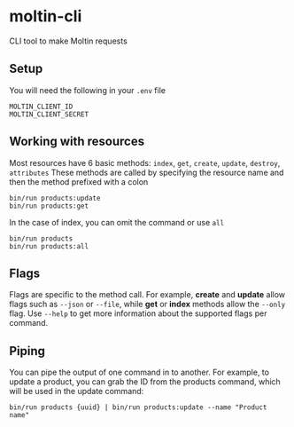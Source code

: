 # moltin-cli
CLI tool to make Moltin requests

## Setup
You will need the following in your `.env` file

```
MOLTIN_CLIENT_ID
MOLTIN_CLIENT_SECRET
```

## Working with resources

Most resources have 6 basic methods: `index`, `get`, `create`, `update`, `destroy`, `attributes`
These methods are called by specifying the resource name and then the method prefixed with a colon
```
bin/run products:update
bin/run products:get
```
In the case of index, you can omit the command or use `all`
```
bin/run products
bin/run products:all
```

## Flags

Flags are specific to the method call. For example, **create** and **update** allow flags such as `--json` or `--file`, while **get** or **index** methods allow the `--only` flag. Use `--help` to get more information about the supported flags per command.

## Piping

You can pipe the output of one command in to another.
For example, to update a product, you can grab the ID from the products command, which will be used in the update command:
```
bin/run products {uuid} | bin/run products:update --name "Product name"
```
